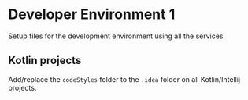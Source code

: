 # Developer Environment 1

Setup files for the development environment using all the services

## Kotlin projects

Add/replace the `codeStyles` folder to the `.idea` folder on all Kotlin/Intellij projects. 